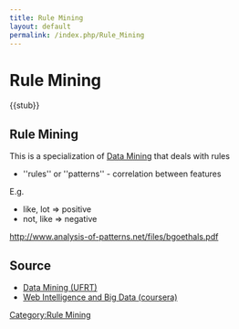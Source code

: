 ```yaml
---
title: Rule Mining
layout: default
permalink: /index.php/Rule_Mining
---
```


# Rule Mining

{{stub}}

## Rule Mining
This is a specialization of [Data Mining](Data_Mining) that deals with rules
- ''rules'' or ''patterns'' - correlation between features 

E.g. 
- like, lot $\Rightarrow$ positive
- not, like $\Rightarrow$ negative 



http://www.analysis-of-patterns.net/files/bgoethals.pdf


## Source
- [Data Mining (UFRT)](Data_Mining_(UFRT))
- [Web Intelligence and Big Data (coursera)](Web_Intelligence_and_Big_Data_(coursera))


[Category:Rule Mining](Category_Rule_Mining)